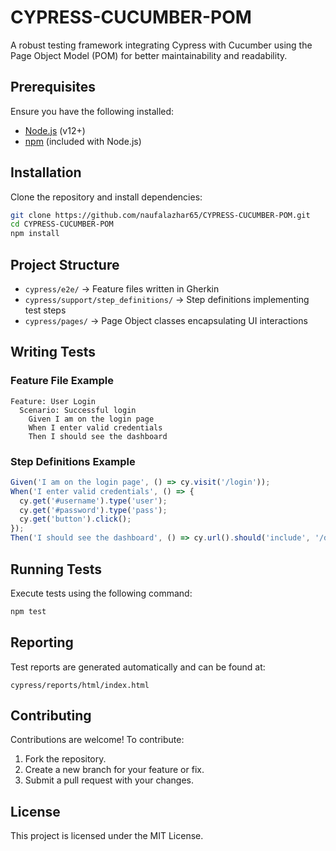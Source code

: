 # CYPRESS-CUCUMBER-POM

A robust testing framework integrating Cypress with Cucumber using the Page Object Model (POM) for better maintainability and readability.

## Prerequisites

Ensure you have the following installed:

- [Node.js](https://nodejs.org/) (v12+)
- [npm](https://www.npmjs.com/) (included with Node.js)

## Installation

Clone the repository and install dependencies:

```bash
git clone https://github.com/naufalazhar65/CYPRESS-CUCUMBER-POM.git
cd CYPRESS-CUCUMBER-POM
npm install
```

## Project Structure

- `cypress/e2e/` → Feature files written in Gherkin
- `cypress/support/step_definitions/` → Step definitions implementing test steps
- `cypress/pages/` → Page Object classes encapsulating UI interactions

## Writing Tests

### Feature File Example

```gherkin
Feature: User Login
  Scenario: Successful login
    Given I am on the login page
    When I enter valid credentials
    Then I should see the dashboard
```

### Step Definitions Example

```javascript
Given('I am on the login page', () => cy.visit('/login'));
When('I enter valid credentials', () => {
  cy.get('#username').type('user');
  cy.get('#password').type('pass');
  cy.get('button').click();
});
Then('I should see the dashboard', () => cy.url().should('include', '/dashboard'));
```

## Running Tests

Execute tests using the following command:

```bash
npm test
```

## Reporting

Test reports are generated automatically and can be found at:

```
cypress/reports/html/index.html
```

## Contributing

Contributions are welcome! To contribute:
1. Fork the repository.
2. Create a new branch for your feature or fix.
3. Submit a pull request with your changes.

## License

This project is licensed under the MIT License.

